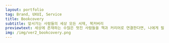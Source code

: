 ```yaml
---
layout: portfolio
tag: Brand, UXUI, Service
title: Bookcovery
subtitle: 앞서가는 사람들의 세상 모든 서재, 북커버리
previewtext: 세상에 존재하는 수많은 멋진 사람들을 책과 커리어로 연결한다면, 나에게 필요한 좋은 책을 발견하는 경험을 줄 수 있지 않을까요? 그리고 동시에 책을 통해서 새로운 사람들을 만날 수도 있지 않을까요? 누구나 나에게 필요한 좋은 책을 찾을 수 있게, 사람과 커리어 그리고 책의 새로운 연결을 만드는 도서기반 소셜네트워크 서비스입니다.
img: /img/ver2_bookcovery.png
---
```




<div class="img_row">
	<img class="col three" src="{{ site.baseurl }}/img/bookcovery/01.jpg" alt="" title="bookcovery01"/>
</div>

<div class="img_row">
	<img class="col three" src="{{ site.baseurl }}/img/bookcovery/00.jpg" alt="" title="bookcovery01-1"/>
</div>


<div class="img_row">
	<img class="col three" src="{{ site.baseurl }}/img/bookcovery/02.jpg" alt="" title="bookcovery02"/>
</div>



<div class="img_row">
	<img class="col three" src="{{ site.baseurl }}/img/bookcovery/03.jpg" alt="" title="bookcovery03"/>
</div>



<div class="img_row">
	<img class="col three" src="{{ site.baseurl }}/img/bookcovery/04.jpg" alt="" title="bookcovery04"/>
</div>

<div class="img_row">
	<img class="col three" src="{{ site.baseurl }}/img/bookcovery/14.jpg" alt="" title="bookcovery05"/>
</div>

<div class="img_row">
	<img class="col three" src="{{ site.baseurl }}/img/bookcovery/05.jpg" alt="" title="bookcovery06"/>
</div>

<div class="img_row">
	<img class="col three" src="{{ site.baseurl }}/img/bookcovery/13.jpg" alt="" title="bookcovery07"/>
</div>


<div class="img_row">
	<img class="col three" src="{{ site.baseurl }}/img/bookcovery/06.jpg" alt="" title="bookcovery08"/>
</div>



<div class="img_row">
	<img class="col three" src="{{ site.baseurl }}/img/bookcovery/07.jpg" alt="" title="bookcovery09"/>
</div>



<div class="img_row">
	<img class="col three" src="{{ site.baseurl }}/img/bookcovery/08.jpg" alt="" title="bookcovery10"/>
</div>



<div class="img_row">
	<img class="col three" src="{{ site.baseurl }}/img/bookcovery/09.jpg" alt="" title="bookcovery11"/>
</div>



<div class="img_row">
	<img class="col three" src="{{ site.baseurl }}/img/bookcovery/10.jpg" alt="" title="bookcovery12"/>
</div>



<div class="img_row">
	<img class="col three" src="{{ site.baseurl }}/img/bookcovery/11.jpg" alt="" title="bookcovery13"/>
</div>



<div class="img_row">
	<img class="col three" src="{{ site.baseurl }}/img/bookcovery/12.jpg" alt="" title="bookcovery14"/>
</div>



<!--

Every project has a beautiful feature shocase page. It's easy to include images, in a flexible 3-column grid format. Make your photos 1/3, 2/3, or full width.

To give your project a background in the portfolio page, just add the img tag to the front matter like so: 

	---
	layout: post
	title: 마음돋움
	description: Typography
	img: /img/12.jpg
	---

<div class="img_row">
	<img class="col one" src="{{ site.baseurl }}/img/1.jpg" alt="" title="example image"/>
	<img class="col one" src="{{ site.baseurl }}/img/2.jpg" alt="" title="example image"/>
	<img class="col one" src="{{ site.baseurl }}/img/3.jpg" alt="" title="example image"/>
</div>
<div class="col three caption">
	Caption photos easily. On the left, a road goes through a tunnel. Middle, leaves artistically fall in a hipster photoshoot. Right, in another hipster photoshoot, a lumberjack grasps a handful of pine needles.
</div>
<div class="img_row">
	<img class="col three" src="{{ site.baseurl }}/img/5.jpg" alt="" title="example image"/>
</div>
<div class="col three caption">
	This image can also have a caption. It's like magic. 
</div>

You can also put regular text between your rows of images. Say you wanted to write a little bit about your project before you posted the rest of the images. You describe how you toiled, sweated, *bled* for your project, and then.... you reveal it's glory in the next row of images.


<div class="img_row">
	<img class="col two" src="{{ site.baseurl }}/img/6.jpg" alt="" title="example image"/>
	<img class="col one" src="{{ site.baseurl }}/img/11.jpg" alt="" title="example image"/>
</div>
<div class="col three caption">
	You can also have artistically styled 2/3 + 1/3 images, like these.
</div>





The code is simple. Just add a col class to your image, and another class specifying the width: one, two, or three columns wide. Here's the code for the last row of images above: 

	<div class="img_row">
	  <img class="col two" src="/img/6.jpg"/>
	  <img class="col one" src="/img/11.jpg"/>
	</div>
-->